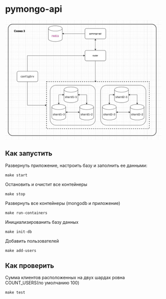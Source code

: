 # pymongo-api

![scheme](./img/scheme.png)

## Как запустить

Развернуть приложение, настроить базу и заполнить ее данными:

```shell
make start
```

Остановить и очистит все контейнеры

```shell
make stop
```

Развернуть все контейнеры (mongodb и приложение)

```shell
make run-containers
```

Инициализированить базу данных

```shell
make init-db
```

Добавить пользователей

```shell
make add-users
```

## Как проверить

Сумма клиентов расположенных на двух шардах ровна COUNT_USERS(по умолчанию 100)

```shell
make test
```

